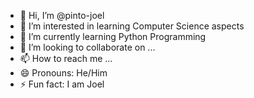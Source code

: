 - 👋 Hi, I’m @pinto-joel
- 👀 I’m interested in learning Computer Science aspects
- 🌱 I’m currently learning Python Programming
- 💞️ I’m looking to collaborate on ...
- 📫 How to reach me ...
- 😄 Pronouns: He/Him
- ⚡ Fun fact: I am Joel

<!---
pinto-joel/pinto-joel is a ✨ special ✨ repository because its `README.md` (this file) appears on your GitHub profile.
You can click the Preview link to take a look at your changes.
--->
